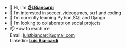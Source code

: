 - 👋 Hi, I’m <a href='https://github.com/LBiancardi/frontend-challenge/commits?author=LBiancardi'><strong> @LBiancardi </strong></a>
- 👀 I’m interested in soccer, videogames, surf and coding
- 🌱 I’m currently learning Python,SQL and Django
- 💞️ I’m looking to collaborate on social projects
- 📫 How to reach me <br>
Email: luisfbiancardi@gmail.com <br>
Linkedin: <a href='https://www.linkedin.com/in/luis-biancardi/'> <strong>  Luis Biancardi </strong> </a>

<!---
LBiancardi/LBiancardi is a ✨ special ✨ repository because its `README.md` (this file) appears on your GitHub profile.
You can click the Preview link to take a look at your changes.
--->
